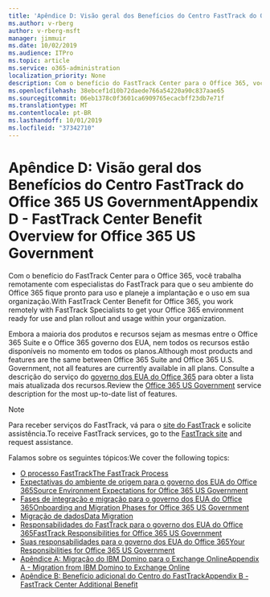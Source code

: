 ```yaml
---
title: 'Apêndice D: Visão geral dos Benefícios do Centro FastTrack do Office 365 US Government'
ms.author: v-rberg
author: v-rberg-msft
manager: jimmuir
ms.date: 10/02/2019
ms.audience: ITPro
ms.topic: article
ms.service: o365-administration
localization_priority: None
description: Com o benefício do FastTrack Center para o Office 365, você trabalha remotamente com especialistas do FastTrack para que o seu ambiente do Office 365 fique pronto para uso e planeje a implantação e o uso em sua organização.
ms.openlocfilehash: 38ebcef1d10b72daede766a54220a90c837aae65
ms.sourcegitcommit: 06eb1378c0f3601ca6909765ecacbff23db7e71f
ms.translationtype: MT
ms.contentlocale: pt-BR
ms.lasthandoff: 10/01/2019
ms.locfileid: "37342710"
---
```

# <a name="appendix-d---fasttrack-center-benefit-overview-for-office-365-us-government"></a><span data-ttu-id="da1d0-103">Apêndice D: Visão geral dos Benefícios do Centro FastTrack do Office 365 US Government</span><span class="sxs-lookup"><span data-stu-id="da1d0-103">Appendix D - FastTrack Center Benefit Overview for Office 365 US Government</span></span>

<span data-ttu-id="da1d0-104">Com o benefício do FastTrack Center para o Office 365, você trabalha remotamente com especialistas do FastTrack para que o seu ambiente do Office 365 fique pronto para uso e planeje a implantação e o uso em sua organização.</span><span class="sxs-lookup"><span data-stu-id="da1d0-104">With FastTrack Center Benefit for Office 365, you work remotely with FastTrack Specialists to get your Office 365 environment ready for use and plan rollout and usage within your organization.</span></span> 
  
<span data-ttu-id="da1d0-105">Embora a maioria dos produtos e recursos sejam as mesmas entre o Office 365 Suite e o Office 365 governo dos EUA, nem todos os recursos estão disponíveis no momento em todos os planos.</span><span class="sxs-lookup"><span data-stu-id="da1d0-105">Although most products and features are the same between Office 365 Suite and Office 365 U.S. Government, not all features are currently available in all plans.</span></span> <span data-ttu-id="da1d0-106">Consulte a descrição do serviço do [governo dos EUA do Office 365](https://aka.ms/aboutgovcloud) para obter a lista mais atualizada dos recursos.</span><span class="sxs-lookup"><span data-stu-id="da1d0-106">Review the [Office 365 US Government](https://aka.ms/aboutgovcloud) service description for the most up-to-date list of features.</span></span>

> [!NOTE]
> <span data-ttu-id="da1d0-107">Para receber serviços do FastTrack, vá para o [site do FastTrack](https://go.microsoft.com/fwlink/?linkid=780698) e solicite assistência.</span><span class="sxs-lookup"><span data-stu-id="da1d0-107">To receive FastTrack services, go to the [FastTrack site](https://go.microsoft.com/fwlink/?linkid=780698) and request assistance.</span></span>  

<span data-ttu-id="da1d0-108">Falamos sobre os seguintes tópicos:</span><span class="sxs-lookup"><span data-stu-id="da1d0-108">We cover the following topics:</span></span>
- [<span data-ttu-id="da1d0-109">O processo FastTrack</span><span class="sxs-lookup"><span data-stu-id="da1d0-109">The FastTrack Process</span></span>](O365-fasttrack-process.md) 
- [<span data-ttu-id="da1d0-110">Expectativas do ambiente de origem para o governo dos EUA do Office 365</span><span class="sxs-lookup"><span data-stu-id="da1d0-110">Source Environment Expectations for Office 365 US Government</span></span>](US-Gov-appendix-source-environment-expectations.md)   
- [<span data-ttu-id="da1d0-111">Fases de integração e migração para o governo dos EUA do Office 365</span><span class="sxs-lookup"><span data-stu-id="da1d0-111">Onboarding and Migration Phases for Office 365 US Government</span></span>](US-Gov-appendix-onboarding-and-migration.md)
- [<span data-ttu-id="da1d0-112">Migração de dados</span><span class="sxs-lookup"><span data-stu-id="da1d0-112">Data Migration</span></span>](O365-data-migration.md)    
- [<span data-ttu-id="da1d0-113">Responsabilidades do FastTrack para o governo dos EUA do Office 365</span><span class="sxs-lookup"><span data-stu-id="da1d0-113">FastTrack Responsibilities for Office 365 US Government</span></span>](US-Gov-appendix-fasttrack-responsibilities.md)   
- [<span data-ttu-id="da1d0-114">Suas responsabilidades para o governo dos EUA do Office 365</span><span class="sxs-lookup"><span data-stu-id="da1d0-114">Your Responsibilities for Office 365 US Government</span></span>](US-Gov-appendix-your-responsibilities.md) 
- [<span data-ttu-id="da1d0-115">Apêndice A: Migração do IBM Domino para o Exchange Online</span><span class="sxs-lookup"><span data-stu-id="da1d0-115">Appendix A - Migration from IBM Domino to Exchange Online</span></span>](O365-from-ibm-domino-to-exchange-online.md)   
- [<span data-ttu-id="da1d0-116">Apêndice B: Benefício adicional do Centro do FastTrack</span><span class="sxs-lookup"><span data-stu-id="da1d0-116">Appendix B - FastTrack Center Additional Benefit</span></span>](O365-fasttrack-additional-benefits.md)



